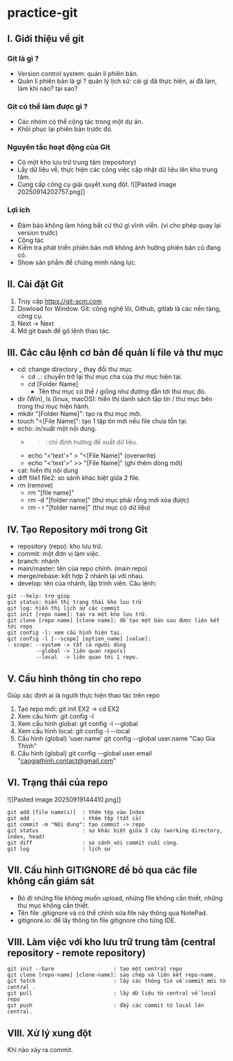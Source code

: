 # practice-git

## I. Giới thiệu về git
### Git là gì ?
- Version control system: quản lí phiên bản. 
- Quản lí phiên bản là gì ? quản lý lịch sử: cái gì đã thực hiện, ai đã làm, làm khi nào? tại sao?
### Git có thể làm được gì ?
- Các nhóm có thể cộng tác trong một dự án. 
- Khôi phục lại phiên bản trước đó. 
### Nguyên tắc hoạt động của Git
- Có một kho lưu trữ trung tâm (repository)
- Lấy dữ liệu về, thực hiện các công việc cập nhật dữ liệu lên kho trung tâm. 
- Cung cấp công cụ giải quyết xung đột. 
![[Pasted image 20250914202757.png]]

### Lợi ích
- Đảm bảo không làm hỏng bất cứ thứ gì vĩnh viễn. (vì cho phép quay lại version trước)
- Cộng tác
- Kiểm tra phát triển phiên bản mới không ảnh hưởng phiên bản cũ đang có. 
- Show sản phẩm để chứng minh năng lực. 

## II. Cài đặt Git
1. Truy cập https://git-scm.com
2. Dowload for Window.
	Git: công nghệ lõi, Github, gitlab là các nền tảng, công cụ.
3. Next -> Next
4. Mở git bash để gõ lệnh thao tác.
## III. Các câu lệnh cơ bản để quản lí file và thư mục
- cd: change directory _ thay đổi thư mục
	- cd ..: chuyển trở lại thư mục cha của thư mục hiện tại. 
	- cd [Folder Name]
		- Tên thư mục có thể / giống như đường đẫn tới thư mục đó. 
- dir (Win), ls (linux, macOS): hiển thị danh sách tập tin / thư mục bên trong thư mục hiện hành. 
- mkdir "[Folder Name]": tạo ra thư mục mới.
- touch "<[File Name]": tạo 1 tập tin mới nếu file chưa tồn tại. 
- echo: in/xuất một nội dung. 
	- >: chỉ định hướng để xuất dữ liệu. 
	- echo "<'text'>" > "<[File Name]" (overwrite)
	- echo "<'text'>" >> "[File Name]" (ghi thêm dòng mới)
- cat: hiển thị nội dung 
- diff file1 file2: so sánh khác biệt giữa 2 file. 
- rm (remove) 
	- rm "[file name]"
	- rm -d "[folder name]" (thư mục phải rỗng mới xóa được)
	- rm - r "[folder name]" (thư mục có dữ liệu)
## IV. Tạo Repository mới trong Git
- repository (repo): kho lưu trữ.
- commit: một đơn vị làm việc.
- branch: nhánh 
- main/master: tên của repo chính. (main repo)
- merge/rebase: kết hợp 2 nhánh lại với nhau.
- develop: tên của nhánh, lập trình viên. 
Câu lệnh:
```
git --help: trợ giúp
git status: hiển thị trạng thái kho lưu trữ
git log: hiển thị lịch sử các commit 
git init [repo name]: tạo ra một kho lưu trữ. 
git clone [repo name] [clone name]: để tạo một bản sau được liên kết tới repo
git config -l: xem cấu hình hiện tại. 
git config -l [--scope] [option_name] [value]: 
- scope: --system -> tất cả người dùng
	     --global -> liên quan repo(s)
	     --local  -> liên quan tới 1 repo. 
```
## V. Cấu hình thông tin cho repo
Giúp xác định ai là người thực hiện thao tác trên repo
1. Tạo repo mới: git init EX2 -> cd EX2
2. Xem cấu hình: git config -l
3. Xem cấu hình global: git config  -l --global
4. Xem cấu hình local: git config  -l --local
5. Cấu hình (global) 'user.name'
		git config --global user.name "Cao Gia Thinh"
6. Cấu hình (global)
		git config --global user.email "caogiathinh.contact@gmail.com"

## VI. Trạng thái của repo 
![[Pasted image 20250919144410.png]]
```
git add [file name(s)]  : thêm tệp vào Index
git add .               : thêm tệp (tất cả)
git commit -m "Nội dung": tạo commit -> repo
git status              : sự khác biệt giữa 3 cây (working directory, index, head)
git diff                : so sánh với commit cuối cùng. 
git log                 : lịch sử
```
## VII. Cấu hình GITIGNORE để bỏ qua các file không cần giám sát
- Bỏ đi những file không muốn upload, những file không cần thiết, những thư mục không cần thiết. 
- Tên file .gitignore và có thể chỉnh sửa file này thông qua NotePad.
- gitignore.io: để lấy thông tin file gitignore cho từng IDE.
## VIII. Làm việc với kho lưu trữ trung tâm (central repository - remote repository) 
```
git init --bare                   : tạo một central repo
git clone [repo-name] [clone-name]: sao chép và liên kết repo-name. 
git fetch                         : lấy các thông tin về commit mới từ central . 
git pull                          : lấy dữ liệu từ central về local repo
git push                          : đẩy các commit từ local lên central. 
```
## VIII. Xử lý xung đột 
Khi nào xảy ra commit. 
